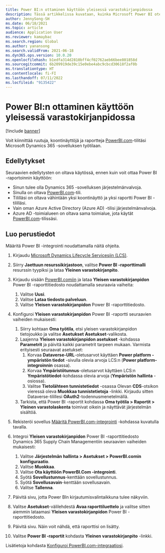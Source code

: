 ```yaml
---
title: Power BI:n ottaminen käyttöön yleisessä varastokirjanpidossa
description: Tässä artikkelissa kuvataan, kuinka Microsoft Power BI otetaan käyttöön yleisessä varastokirjanpidossa.
author: JennySong-SH
ms.date: 06/18/2021
ms.topic: article
audience: Application User
ms.reviewer: kamaybac
ms.search.region: Global
ms.author: yanansong
ms.search.validFrom: 2021-06-18
ms.dyn365.ops.version: 10.0.20
ms.openlocfilehash: b1edfa314d2810bff4cf02762aeb66bee801858d
ms.sourcegitcommit: 6b209919de39c15e0ebe4abc9cbcd30618f2af0b
ms.translationtype: HT
ms.contentlocale: fi-FI
ms.lasthandoff: 07/11/2022
ms.locfileid: "9135422"
---
```

# <a name="enable-power-bi-for-global-inventory-accounting"></a>Power BI:n ottaminen käyttöön yleisessä varastokirjanpidossa

[!include [banner](../includes/banner.md)]

Voit kiinnittää ruutuja, koontinäyttöjä ja raportteja [PowerBI.com](https://powerbi.com/)-tilitäsi Microsoft Dynamics 365 -sovelluksen työtilaan.

## <a name="prerequisites"></a>Edellytykset

Seuraavien edellytysten on oltava käytössä, ennen kuin voit ottaa Power BI -raportoinnin käyttöön:

- Sinun tulee olla Dynamics 365 -sovelluksen järjestelmänvalvoja.
- Sinulla on oltava [PowerBI.com](https://powerbi.com/)-tili.
- Tililläsi on oltava vähintään yksi koontinäyttö ja yksi raportti Power BI -tililläsi.
- Vain oman Azure Active Directory (Azure AD) -tilisi järjestelmänvalvoja.
- Azure AD -toimialueen on oltava sama toimialue, jota käytät [PowerBI.com](https://powerbi.com/)-tilissäsi.

## <a name="setup"></a>Luo perustiedot

Määritä Power BI -integrointi noudattamalla näitä ohjeita.

1. Kirjaudu [Microsoft Dynamics Lifecycle Servicesiin (LCS)](https://lcs.dynamics.com/Logon/Index).
1. Siirry **Jaettuun resurssikirjastoon**, valitse **Power BI -raporttimalli** resurssin tyypiksi ja lataa **Yleinen varastokirjanpito**. 
1. Kirjaudu sisään [PowerBI.comiin](https://app.powerbi.com/) ja lataa **Yleisen varastokirjanpidon** Power BI -raporttitiedosto noudattamalla seuraavia vaiheita:

    1. Valitse **Uusi**.
    1. Valitse **Lataa tiedosto palveluun**.
    1. Valitse **Yleisen varastokirjanpidon** Power BI -raporttitiedosto.

1. Konfiguroi **Yleisen varastokirjanpidon** Power BI -raportti seuraavien vaiheiden mukaisesti:

    1. Siirry kohtaan **Oma työtila**, etsi yleisen varastokirjanpidon tietojoukko ja valitse **Asetukset** **Asetukset**-valikosta.
    1. Laajenna **Yleisen varastokirjanpidon asetukset** -kohdassa **Parametrit** ja päivitä kaikki parametrit tarpeen mukaan. Varmista erityisesti seuraavat asetukset:
        1. Korvaa **Dataverse-URL**-oletusarvot käyttäen **Power platform -ympäristön tiedot** -sivulla olevia arvoja LCS:n (**Power platform-integroinnin** osassa).
        1. Korvaa **Ympäristötunnus**-oletusarvot käyttäen LCS:n **Ympäristötiedot**-kohdassa olevia arvoja (**Ympäristön hallinta** -osiossa).
        1. Valitse **Tietolähteen tunnistetiedot** -osassa Olevan **CDS**-otsikon vieressä oleva **Muokkaa tunnistetietoja** -linkki. Kirjaudu sitten Dataverse-tilillesi **OAuth2**-todennusmenetelmällä.
    1. Tarkista, että Power BI -raportit kohdassa **Oma työtila \> Raportit \> Yleinen varastolaskenta** toimivat oikein ja näyttävät järjestelmän sisältöä.

1. Rekisteröi sovellus [Määritä PowerBI.com-integrointi](../../fin-ops-core/dev-itpro/analytics/configure-power-bi-integration.md#registration-process) -kohdassa kuvatulla tavalla.
1. Integroi **Yleisen varastokirjanpidon** Power BI -raporttitiedosto Dynamics 365 Supply Chain Managementiin seuraavien vaiheiden mukaisesti:

    1. Valitse **Järjestelmän hallinta \> Asetukset \> PowerBI.comin konfiguraatio**.
    1. Valitse **Muokkaa**.
    1. Valitse **Ota käyttöön PowerBI.Com -integrointi**.
    1. Syötä **Sovellustunnus**-kenttään sovellustunnus.
    1. Syötä **Sovellusavain**-kenttään sovellusavain.
    1. Valitse **Tallenna**.

1. Päivitä sivu, jotta Power BIn kirjautumisvalintaikkuna tulee näkyviin.
1. Valitse **Asetukset**-välilehdestä **Avaa raporttiluettelo** ja valitse sitten aiemmin lataamasi **Yleisen varastokirjanpidon** Power BI -raporttitiedosto.
1. Päivitä sivu. Näin voit nähdä, että raporttisi on lisätty.
1. Valitse **Power BI -raportit** kohdasta **Yleinen varastokirjanpito** -linkki.

Lisätietoja kohdasta [Konfiguroi PowerBI.com-integraatiosi](../../fin-ops-core/dev-itpro/analytics/configure-power-bi-integration.md).
